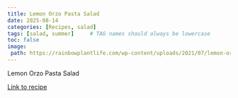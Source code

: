 ```yaml
---
title: Lemon Orzo Pasta Salad 
date: 2025-08-14
categories: [Recipes, salad]
tags: [salad, summer]     # TAG names should always be lowercase
toc: false
image:
 path: https://rainbowplantlife.com/wp-content/uploads/2021/07/lemon-orzo-pasta-salad-on-light-green-5x4-1-of-1.jpg
---
```

Lemon Orzo Pasta Salad

[Link to recipe](https://rainbowplantlife.com/lemon-orzo-pasta-salad/)
